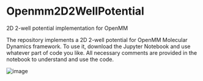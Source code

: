 # Openmm2D2WellPotential
2D 2-well potential implementation for OpenMM

The repository implements a 2D 2-well potential for OpenMM Molecular Dynamics framework. To use it, download the Jupyter Notebook and use whatever part of code you like. All necessary comments are provided in the notebook to understand and use the code.

![image](https://user-images.githubusercontent.com/37775482/140318438-65ecb08e-bc4a-4e1e-b080-49301295c1c4.png)

